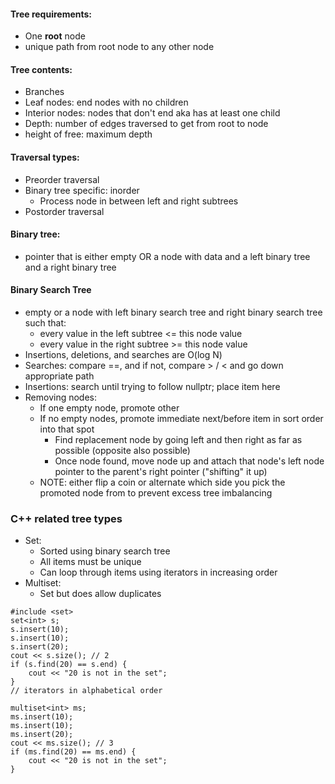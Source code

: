 #### Tree requirements:
- One **root** node
- unique path from root node to any other node
#### Tree contents:
- Branches
- Leaf nodes: end nodes with no children
- Interior nodes: nodes that don't end aka has at least one child
- Depth: number of edges traversed to get from root to node
- height of free: maximum depth
#### Traversal types:
- Preorder traversal
- Binary tree specific: inorder
	- Process node in between left and right subtrees
- Postorder traversal
#### Binary tree:
- pointer that is either empty OR a node with data and a left binary tree and a right binary tree
#### Binary Search Tree
- empty or a node with left binary search tree and right binary search tree such that:
	- every value in the left subtree <= this node value
	- every value in the right subtree >= this node value
- Insertions, deletions, and searches are O(log N)
- Searches: compare ==, and if not, compare > / < and go down appropriate path
- Insertions: search until trying to follow nullptr; place item here
- Removing nodes:
	- If one empty node, promote other
	- If no empty nodes, promote immediate next/before item in sort order into that spot
		- Find replacement node by going left and then right as far as possible (opposite also possible)
		- Once node found, move node up and attach that node's left node pointer to the parent's right pointer ("shifting" it up)
	- NOTE: either flip a coin or alternate which side you pick the promoted node from to prevent excess tree imbalancing
### C++ related tree types
- Set:
	- Sorted using binary search tree
	- All items must be unique
	- Can loop through items using iterators in increasing order
- Multiset:
	- Set but does allow duplicates
```
#include <set>
set<int> s;
s.insert(10);
s.insert(10);
s.insert(20);
cout << s.size(); // 2
if (s.find(20) == s.end) {
	cout << "20 is not in the set";
}
// iterators in alphabetical order

multiset<int> ms;
ms.insert(10);
ms.insert(10);
ms.insert(20);
cout << ms.size(); // 3
if (ms.find(20) == ms.end) {
	cout << "20 is not in the set";
}
```
